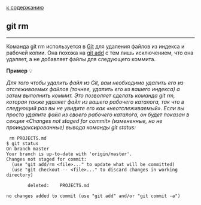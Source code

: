 [к содержанию](/readme.md)

## git rm
---
Команда git rm используется в [Git](/pages/aboutgit.md) для удаления файлов из индекса и рабочей копии. Она похожа на [git add](/pages/add.md) с тем лишь исключением, что она удаляет, а не добавляет файлы для следующего коммита.

**Пример**	&#128161;

*Для того чтобы удалить файл из Git, вам необходимо удалить его из отслеживаемых файлов (точнее, удалить его из вашего индекса) а затем выполнить коммит. Это позволяет сделать команда git rm, которая также удаляет файл из вашего рабочего каталога, так что в следующий раз вы не увидите его как «неотслеживаемый».
Если вы просто удалите файл из своего рабочего каталога, он будет показан в секции «Changes not staged for commit» (измененные, но не проиндексированные) вывода команды git status:*

```
 rm PROJECTS.md
$ git status
On branch master
Your branch is up-to-date with 'origin/master'.
Changes not staged for commit:
  (use "git add/rm <file>..." to update what will be committed)
  (use "git checkout -- <file>..." to discard changes in working directory)

        deleted:    PROJECTS.md

no changes added to commit (use "git add" and/or "git commit -a")
```